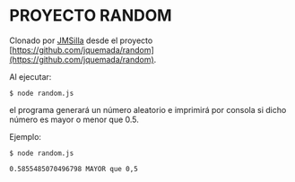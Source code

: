 # PROYECTO RANDOM

Clonado por [JMSilla](https://github.com/JMSilla) desde
el proyecto [https://github.com/jquemada/random](https://github.com/jquemada/random).

Al ejecutar:

```
$ node random.js
```

el programa generará un número aleatorio e imprimirá por consola si dicho
número es mayor o menor que 0.5.

Ejemplo:

```
$ node random.js

0.5855485070496798 MAYOR que 0,5
```
